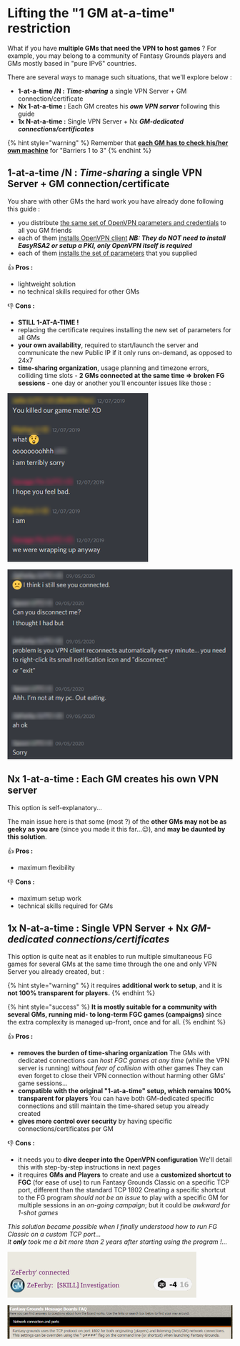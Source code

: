 # Lifting the "1 GM at-a-time" restriction

What if you have **multiple GMs that need the VPN to host games** ? For example, you may belong to a community of Fantasy Grounds players and GMs mostly based in "pure IPv6" countries.

There are several ways to manage such situations, that we'll explore below :

* **1-at-a-time /N :** _**Time-sharing**_ a single VPN Server + GM connection/certificate
* **Nx 1-at-a-time :** Each GM creates his _**own VPN server**_ following this guide
* **1x N-at-a-time :** Single VPN Server + Nx _**GM-dedicated connections/certificates**_



{% hint style="warning" %}
Remember that [**each GM has to check his/her own machine**](../general/gms-machine-barriers.md) for "Barriers 1 to 3"
{% endhint %}



## **1-at-a-time /N :** _**Time-sharing**_ a single VPN Server + GM connection/certificate

You share with other GMs the hard work you have already done following this guide :

* you distribute [the same set of OpenVPN parameters and credentials](../local-setup/step-3-prepare-your-openvpn-connection.md#my-fg-ovpn-dm01) to all you GM friends
* each of them [installs OpenVPN client](../local-setup/step-1-install-openvpn-+-easy-rsa-2.md) _**NB: They do NOT need to install EasyRSA2 or setup a PKI, only OpenVPN itself is required**_
* each of them [installs the set of parameters](../local-setup/step-3-prepare-your-openvpn-connection.md#openvpn-gui) that you supplied

👍 **Pros :**

* lightweight solution
* no technical skills required for other GMs

👎 **Cons :**

* **STILL 1-AT-A-TIME !**
* replacing the certificate requires installing the new set of parameters for all GMs
* **your own availability**, required to start/launch the server and communicate the new Public IP if it only runs on-demand, as opposed to 24x7
* **time-sharing organization**, usage planning and timezone errors, colliding time slots - **2 GMs connected at the same time =&gt; broken FG sessions** - one day or another you'll encounter issues like those :

![Overlapping sessions](../.gitbook/assets/gms-collision01.png)

![VPN not disconnected after a game session =&amp;gt; next game delayed](../.gitbook/assets/gms-collision02.png)



## **Nx 1-at-a-time :**  Each GM creates his own VPN server

This option is self-explanatory...

The main issue here is that some \(most ?\) of the **other GMs may not be as geeky as you are** \(since you made it this far...😉\), and **may be daunted by this solution**.

👍 **Pros :**

* maximum flexibility

👎 **Cons :**

* maximum setup work
* technical skills required for GMs



## **1x N-at-a-time :** Single VPN Server + Nx _**GM-dedicated connections/certificates**_

This option is quite neat as it enables to run multiple simultaneous FG games for several GMs at the same time through the one and only VPN Server you already created, but :

{% hint style="warning" %}
it requires **additional work to setup**, and it is **not 100% transparent for players.**
{% endhint %}

{% hint style="success" %}
**It is mostly suitable for a community with several GMs, running mid- to long-term FGC games \(campaigns\)** since the extra complexity is managed up-front, once and for all.
{% endhint %}

👍 **Pros :**

* **removes the burden of time-sharing organization** The GMs with dedicated connections can _host FGC games at any time_ \(while the VPN server is running\) _without fear of collision_ with other games They can even forget to close their VPN connection without harming other GMs' game sessions...
* **compatible with the original "1-at-a-time" setup, which remains 100% transparent for players** You can have both GM-dedicated specific connections and still maintain the time-shared setup you already created
* **gives more control over security** by having specific connections/certificates per GM

👎 **Cons :**

* it needs you to **dive deeper into the OpenVPN configuration** We'll detail this with step-by-step instructions in next pages
* it requires **GMs and Players** to create and use a **customized shortcut to FGC** \(for ease of use\) to run Fantasy Grounds Classic on a specific TCP port, different than the standard TCP 1802 Creating a specific shortcut to the FG program _should not be an issue_ to play with a specific GM for multiple sessions in an _on-going campaign_; but it could be _awkward for 1-shot games_

_This solution became possible when I finally understood how to run FG Classic on a custom TCP port...  
It **only** took me a bit more than 2 years after starting using the program !..._

![GM: Ok ZeFerby, gimme an Investigation roll...\(sigh\)...again...\(sigh\)](../.gitbook/assets/image%20%28187%29.png)

![GM: Finally!!! You find this info about the p flag, hidden under a loose floorboard in the FG Forums...](../.gitbook/assets/image%20%28188%29.png)

